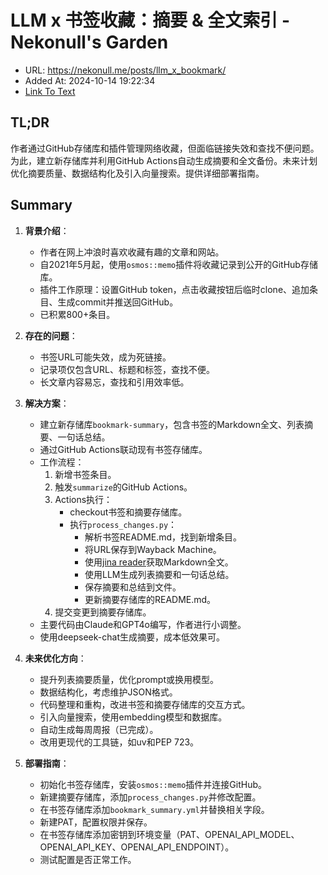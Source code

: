 # LLM x 书签收藏：摘要 & 全文索引 - Nekonull's Garden
- URL: https://nekonull.me/posts/llm_x_bookmark/
- Added At: 2024-10-14 19:22:34
- [Link To Text](2024-10-14-llm-x-书签收藏：摘要-&-全文索引---nekonull's-garden_raw.md)

## TL;DR
作者通过GitHub存储库和插件管理网络收藏，但面临链接失效和查找不便问题。为此，建立新存储库并利用GitHub Actions自动生成摘要和全文备份。未来计划优化摘要质量、数据结构化及引入向量搜索。提供详细部署指南。

## Summary
1. **背景介绍**：
   - 作者在网上冲浪时喜欢收藏有趣的文章和网站。
   - 自2021年5月起，使用`osmos::memo`插件将收藏记录到公开的GitHub存储库。
   - 插件工作原理：设置GitHub token，点击收藏按钮后临时clone、追加条目、生成commit并推送回GitHub。
   - 已积累800+条目。

2. **存在的问题**：
   - 书签URL可能失效，成为死链接。
   - 记录项仅包含URL、标题和标签，查找不便。
   - 长文章内容易忘，查找和引用效率低。

3. **解决方案**：
   - 建立新存储库`bookmark-summary`，包含书签的Markdown全文、列表摘要、一句话总结。
   - 通过GitHub Actions联动现有书签存储库。
   - 工作流程：
     1. 新增书签条目。
     2. 触发`summarize`的GitHub Actions。
     3. Actions执行：
        - checkout书签和摘要存储库。
        - 执行`process_changes.py`：
          - 解析书签README.md，找到新增条目。
          - 将URL保存到Wayback Machine。
          - 使用[jina reader](https://jina.ai/reader/)获取Markdown全文。
          - 使用LLM生成列表摘要和一句话总结。
          - 保存摘要和总结到文件。
          - 更新摘要存储库的README.md。
     4. 提交变更到摘要存储库。
   - 主要代码由Claude和GPT4o编写，作者进行小调整。
   - 使用deepseek-chat生成摘要，成本低效果可。

4. **未来优化方向**：
   - 提升列表摘要质量，优化prompt或换用模型。
   - 数据结构化，考虑维护JSON格式。
   - 代码整理和重构，改进书签和摘要存储库的交互方式。
   - 引入向量搜索，使用embedding模型和数据库。
   - 自动生成每周周报（已完成）。
   - 改用更现代的工具链，如uv和PEP 723。

5. **部署指南**：
   - 初始化书签存储库，安装`osmos::memo`插件并连接GitHub。
   - 新建摘要存储库，添加`process_changes.py`并修改配置。
   - 在书签存储库添加`bookmark_summary.yml`并替换相关字段。
   - 新建PAT，配置权限并保存。
   - 在书签存储库添加密钥到环境变量（PAT、OPENAI_API_MODEL、OPENAI_API_KEY、OPENAI_API_ENDPOINT）。
   - 测试配置是否正常工作。
